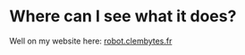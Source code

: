 # Where can I see what it does?

Well on my website here: [robot.clembytes.fr](https://robot.clembytes.fr)